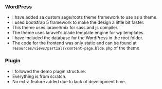 ### WordPress
- I have added sa custom sage/roots theme framework to use as a theme.
- I used bootstrap 5 framework to make the design a little bit faster.
- This theme uses laravel/mix for sass and js compiler.
- The theme uses laravel's blade template engine for wp templates.
- I have included the database for the WordPress in the root folder.
- The code for the frontend was only static and can be found at `resources/views/partials/content-page.blde.php` of the theme.

### Plugin
- I followed the demo plugin structure.
- Everything is from scratch.
- No extra feature added due to lack of development time.